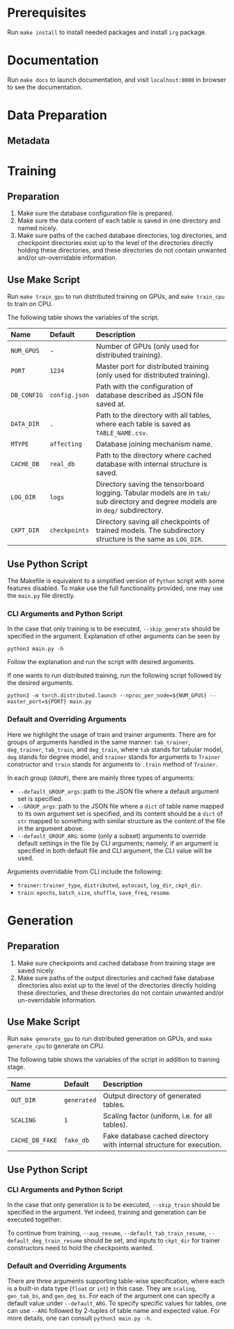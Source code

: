 # Prerequisites

Run `make install` to install needed packages and install `irg` package.


# Documentation

Run `make docs` to launch documentation, and visit `localhost:8080` in browser to see the documentation.


# Data Preparation

## Metadata


# Training

## Preparation

1. Make sure the database configuration file is prepared.
1. Make sure the data content of each table is saved in one directory and named nicely.
1. Make sure paths of the cached database directories, log directories, and checkpoint directories exist up to the 
   level of the directories directly holding these directories, and these directories do not contain unwanted 
   and/or un-overridable information. 

## Use Make Script

Run `make train_gpu` to run distributed training on GPUs, and `make train_cpu` to train on CPU.

The following table shows the variables of the script.

| Name | Default | Description | 
|:---|:---|:---|
|`NUM_GPUS`|-|Number of GPUs (only used for distributed training).|
|`PORT`|`1234`|Master port for distributed training (only used for distributed training).|
|`DB_CONFIG`|`config.json`|Path with the configuration of database described as JSON file saved at.|
|`DATA_DIR`|`.`|Path to the directory with all tables, where each table is saved as `TABLE_NAME.csv`.|
|`MTYPE`|`affecting`|Database joining mechanism name.|
|`CACHE_DB`|`real_db`|Path to the directory where cached database with internal structure is saved.|
|`LOG_DIR`|`logs`|Directory saving the tensorboard logging. Tabular models are in `tab/` sub directory and degree models are in `deg/` subdirectory.|
|`CKPT_DIR`|`checkpoints`|Directory saving all checkpoints of trained models. The subdirectory structure is the same as `LOG_DIR`.|

## Use Python Script

The Makefile is equivalent to a simplified version of `Python` script with some features disabled.
To make use the full functionality provided, one may use the `main.py` file directly.

### CLI Arguments and Python Script

In the case that only training is to be executed, `--skip_generate` should be specified in the argument.
Explanation of other arguments can be seen by

    python3 main.py -h
    
Follow the explanation and run the script with desired arguments.

If one wants to run distributed training, run the following script followed by the desired arguments.

    python3 -m torch.distributed.launch --nproc_per_node=${NUM_GPUS} --master_port=${PORT} main.py

### Default and Overriding Arguments

Here we highlight the usage of train and trainer arguments.
There are for groups of arguments handled in the same manner: `tab_trainer`, `deg_trainer`, `tab_train`,
and `deg_train`, where `tab` stands for tabular model, `deg` stands for degree model, and `trainer` stands for arguments
to `Trainer` constructor and `train` stands for arguments to `.train` method of `Trainer`.

In each group (`GROUP`), there are mainly three types of arguments:

- `--default_GROUP_args`: path to the JSON file where a default argument set is specified.
- `--GROUP_args`: path to the JSON file where a `dict` of table name mapped to its own argument set is specified, and
  its content should be a `dict` of `str` mapped to something with similar structure as the content of the file in 
  the argument above.
- `--default_GROUP_ARG`: some (only a subset) arguments to override default settings in the file by CLI arguments; 
  namely, if an argument is specified in both default file and CLI argument, the CLI value will be used.

Arguments overridable from CLI include the following:

- `trainer`: `trainer_type`, `distributed`, `autocast`, `log_dir`, `ckpt_dir`.
- `train`: `epochs`, `batch_size`, `shuffle`, `save_freq`, `resume`.


# Generation

## Preparation

1. Make sure checkpoints and cached database from training stage are saved nicely.
1. Make sure paths of the output directories and cached fake database directories also exist up to the level of the 
   directories directly holding these directories, and these directories do not contain unwanted and/or un-overridable 
   information.

## Use Make Script 

Run `make generate_gpu` to run distributed generation on GPUs, and `make generate_cpu` to generate on CPU.

The following table shows the variables of the script in addition to training stage.

| Name | Default | Description | 
|:---|:---|:---|
|`OUT_DIR`|`generated`|Output directory of generated tables.|
|`SCALING`|`1`|Scaling factor (uniform, i.e. for all tables).|
|`CACHE_DB_FAKE`|`fake_db`|Fake database cached directory with internal structure for execution.|

## Use Python Script

### CLI Arguments and Python Script

In the case that only generation is to be executed, `--skip_train` should be specified in the argument.
Yet indeed, training and generation can be executed together.

To continue from training, `--aug_resume`, `--default_tab_train_resume`, `--default_deg_train_resume` should be set,
and inputs to `ckpt_dir` for trainer constructors need to hold the checkpoints wanted.

### Default and Overriding Arguments

There are three arguments supporting table-wise specification, where each is a built-in data type (`float` or `int`) 
in this case. They are `scaling`, `gen_tab_bs`, and `gen_deg_bs`.
For each of the argument one can specify a default value under `--default_ARG`.
To specify specific values for tables, one can use `--ARG` followed by 2-tuples of table name and expected value.
For more details, one can consult `python3 main.py -h`.
